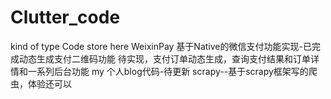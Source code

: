 # Clutter_code
kind of type Code store here
WeixinPay 基于Native的微信支付功能实现-已完成动态生成支付二维码功能
待实现，支付订单动态生成，查询支付结果和订单详情和一系列后台功能
my 个人blog代码-待更新
scrapy--基于scrapy框架写的爬虫，体验还可以
